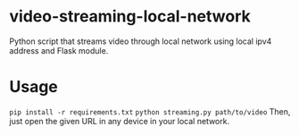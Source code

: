 # video-streaming-local-network
Python script that streams video through local network using local ipv4 address and Flask module.

# Usage
`pip install -r requirements.txt`
`python streaming.py path/to/video`
Then, just open the given URL in any device in your local network.
